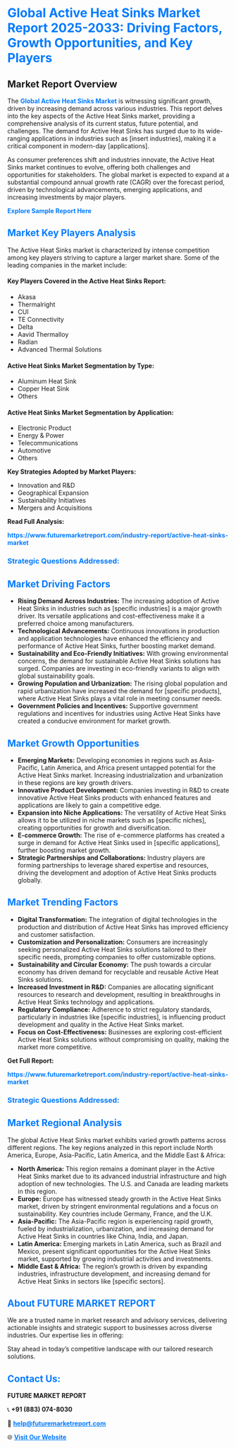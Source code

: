<h1 style="color: #007BFF;">Global Active Heat Sinks Market Report 2025-2033: Driving Factors, Growth Opportunities, and Key Players</h1>

<section id="overview">
<h2>Market Report Overview</h2>
<p>The <a href="https://www.futuremarketreport.com/industry-report/active-heat-sinks-market" style="color: #007BFF; text-decoration: none;"><strong>Global Active Heat Sinks Market</strong></a> is witnessing significant growth, driven by increasing demand across various industries. This report delves into the key aspects of the Active Heat Sinks market, providing a comprehensive analysis of its current status, future potential, and challenges. The demand for Active Heat Sinks has surged due to its wide-ranging applications in industries such as [insert industries], making it a critical component in modern-day [applications].</p>
<p>As consumer preferences shift and industries innovate, the Active Heat Sinks market continues to evolve, offering both challenges and opportunities for stakeholders. The global market is expected to expand at a substantial compound annual growth rate (CAGR) over the forecast period, driven by technological advancements, emerging applications, and increasing investments by major players.</p>
</section>

<section id="overview">
<p><a href="https://www.futuremarketreport.com/request-sample/reportId=115440" style="color: #007BFF; text-decoration: none;"><strong>Explore Sample Report Here</strong></a></p>
</section>

<section id="key-players">
<h2 style="color: #007BFF;">Market Key Players Analysis</h2>
<p>The Active Heat Sinks market is characterized by intense competition among key players striving to capture a larger market share. Some of the leading companies in the market include:</p>
<h4>Key Players Covered in the Active Heat Sinks Report:</h4>
<ul><li>Akasa</li><li>Thermalright</li><li>CUI</li><li>TE Connectivity</li><li>Delta</li><li>Aavid Thermalloy</li><li>Radian</li><li>Advanced Thermal Solutions</li></ul>
<h4>Active Heat Sinks Market Segmentation by Type:</h4>
<ul><li>Aluminum Heat Sink</li><li>Copper Heat Sink</li><li>Others</li></ul>

<h4>Active Heat Sinks Market Segmentation by Application:</h4>
<ul><li>Electronic Product</li><li>Energy &amp; Power</li><li>Telecommunications</li><li>Automotive</li><li>Others</li></ul>
<p><strong>Key Strategies Adopted by Market Players:</strong></p>
<ul>
<li>Innovation and R&D</li>
<li>Geographical Expansion</li>
<li>Sustainability Initiatives</li>
<li>Mergers and Acquisitions</li>
</ul>
</section>

<section>
<p><strong>Read Full Analysis: </strong></p><a href="https://www.futuremarketreport.com/industry-report/active-heat-sinks-market" style="color: #007BFF; text-decoration: none;"><strong>https://www.futuremarketreport.com/industry-report/active-heat-sinks-market</strong></a>
<h3 style="color: #007BFF;">Strategic Questions Addressed:</h3>
</section>

<section id="driving-factors">
<h2 style="color: #007BFF;">Market Driving Factors</h2>
<ul>
<li><strong>Rising Demand Across Industries:</strong> The increasing adoption of Active Heat Sinks in industries such as [specific industries] is a major growth driver. Its versatile applications and cost-effectiveness make it a preferred choice among manufacturers.</li>
<li><strong>Technological Advancements:</strong> Continuous innovations in production and application technologies have enhanced the efficiency and performance of Active Heat Sinks, further boosting market demand.</li>
<li><strong>Sustainability and Eco-Friendly Initiatives:</strong> With growing environmental concerns, the demand for sustainable Active Heat Sinks solutions has surged. Companies are investing in eco-friendly variants to align with global sustainability goals.</li>
<li><strong>Growing Population and Urbanization:</strong> The rising global population and rapid urbanization have increased the demand for [specific products], where Active Heat Sinks plays a vital role in meeting consumer needs.</li>
<li><strong>Government Policies and Incentives:</strong> Supportive government regulations and incentives for industries using Active Heat Sinks have created a conducive environment for market growth.</li>
</ul>
</section>

<section id="growth-opportunities">
<h2 style="color: #007BFF;">Market Growth Opportunities</h2>
<ul>
<li><strong>Emerging Markets:</strong> Developing economies in regions such as Asia-Pacific, Latin America, and Africa present untapped potential for the Active Heat Sinks market. Increasing industrialization and urbanization in these regions are key growth drivers.</li>
<li><strong>Innovative Product Development:</strong> Companies investing in R&D to create innovative Active Heat Sinks products with enhanced features and applications are likely to gain a competitive edge.</li>
<li><strong>Expansion into Niche Applications:</strong> The versatility of Active Heat Sinks allows it to be utilized in niche markets such as [specific niches], creating opportunities for growth and diversification.</li>
<li><strong>E-commerce Growth:</strong> The rise of e-commerce platforms has created a surge in demand for Active Heat Sinks used in [specific applications], further boosting market growth.</li>
<li><strong>Strategic Partnerships and Collaborations:</strong> Industry players are forming partnerships to leverage shared expertise and resources, driving the development and adoption of Active Heat Sinks products globally.</li>
</ul>
</section>

<section id="trending-factors">
<h2 style="color: #007BFF;">Market Trending Factors</h2>
<ul>
<li><strong>Digital Transformation:</strong> The integration of digital technologies in the production and distribution of Active Heat Sinks has improved efficiency and customer satisfaction.</li>
<li><strong>Customization and Personalization:</strong> Consumers are increasingly seeking personalized Active Heat Sinks solutions tailored to their specific needs, prompting companies to offer customizable options.</li>
<li><strong>Sustainability and Circular Economy:</strong> The push towards a circular economy has driven demand for recyclable and reusable Active Heat Sinks solutions.</li>
<li><strong>Increased Investment in R&D:</strong> Companies are allocating significant resources to research and development, resulting in breakthroughs in Active Heat Sinks technology and applications.</li>
<li><strong>Regulatory Compliance:</strong> Adherence to strict regulatory standards, particularly in industries like [specific industries], is influencing product development and quality in the Active Heat Sinks market.</li>
<li><strong>Focus on Cost-Effectiveness:</strong> Businesses are exploring cost-efficient Active Heat Sinks solutions without compromising on quality, making the market more competitive.</li>
</ul>
</section>

<section>
<p><strong>Get Full Report: </strong></p><a href="https://www.futuremarketreport.com/industry-report/active-heat-sinks-market" style="color: #007BFF; text-decoration: none;"><strong>https://www.futuremarketreport.com/industry-report/active-heat-sinks-market</strong></a>
<h3 style="color: #007BFF;">Strategic Questions Addressed:</h3>
</section>


<section id="regional-analysis">
<h2 style="color: #007BFF;">Market Regional Analysis</h2>
<p>The global Active Heat Sinks market exhibits varied growth patterns across different regions. The key regions analyzed in this report include North America, Europe, Asia-Pacific, Latin America, and the Middle East & Africa:</p>
<ul>
<li><strong>North America:</strong> This region remains a dominant player in the Active Heat Sinks market due to its advanced industrial infrastructure and high adoption of new technologies. The U.S. and Canada are leading markets in this region.</li>
<li><strong>Europe:</strong> Europe has witnessed steady growth in the Active Heat Sinks market, driven by stringent environmental regulations and a focus on sustainability. Key countries include Germany, France, and the U.K.</li>
<li><strong>Asia-Pacific:</strong> The Asia-Pacific region is experiencing rapid growth, fueled by industrialization, urbanization, and increasing demand for Active Heat Sinks in countries like China, India, and Japan.</li>
<li><strong>Latin America:</strong> Emerging markets in Latin America, such as Brazil and Mexico, present significant opportunities for the Active Heat Sinks market, supported by growing industrial activities and investments.</li>
<li><strong>Middle East & Africa:</strong> The region’s growth is driven by expanding industries, infrastructure development, and increasing demand for Active Heat Sinks in sectors like [specific sectors].</li>
</ul>
</section>

<footer>
<h2 style="color: #007BFF;">About FUTURE MARKET REPORT</h2>
<p>We are a trusted name in market research and advisory services, delivering actionable insights and strategic support to businesses across diverse industries. Our expertise lies in offering:</p>

<p>Stay ahead in today’s competitive landscape with our tailored research solutions.</p>

<h2 style="color: #007BFF;">Contact Us:</h2>
<p><strong>FUTURE MARKET REPORT</strong></p>
<p>📞 <strong>+91 (883) 074-8030</strong></p>
<p>📧 <strong><a href="mailto:help@futuremarketreport.com" style="color: #007BFF;">help@futuremarketreport.com</a></strong></p>
<p>🌐 <strong><a href="https://www.futuremarketreport.com/" style="color: #007BFF;">Visit Our Website</a></strong></p>
</footer>